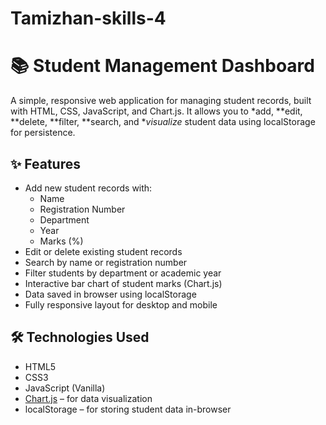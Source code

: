 # Tamizhan-skills-4
# 📚 Student Management Dashboard

A simple, responsive web application for managing student records, built with HTML, CSS, JavaScript, and Chart.js. It allows you to *add, **edit, **delete, **filter, **search, and **visualize* student data using localStorage for persistence.

## ✨ Features

- Add new student records with:
  - Name
  - Registration Number
  - Department
  - Year
  - Marks (%)
- Edit or delete existing student records
- Search by name or registration number
- Filter students by department or academic year
- Interactive bar chart of student marks (Chart.js)
- Data saved in browser using localStorage
- Fully responsive layout for desktop and mobile

## 🛠 Technologies Used

- HTML5
- CSS3
- JavaScript (Vanilla)
- [Chart.js](https://www.chartjs.org/) – for data visualization
- localStorage – for storing student data in-browser

